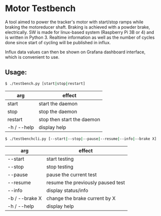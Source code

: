 Motor Testbench
===============

A tool aimed to power the tracker's motor with start/stop ramps while braking the motoreducer shaft.
Braking is achieved with a powder brake, electrically.
SW is made for linux-based system (Raspberry Pi 3B or 4) and is written in Python 3.
Realtime information as well as the number of cycles done since start of cycling will be published in influx.

Influx data values can then be shown on Grafana dashboard interface, which is convenient to use.

Usage:
--------------------------------

```bash
$ ./testbench.py [start|stop|restart]
```
| arg         | effect |
|-------------|--------|
| start       | start the daemon           |
| stop        | stop the daemon            |
| restart     | stop then start the daemon |
| -h / --help | display help               |

```bash
$ ./testbenchcli.py [--start|--stop|--pause|--resume|--info|--brake X]
```
| arg            | effect |
|----------------|--------|
| --start        | start testing                     |
| --stop         | stop testing                      |
| --pause        | pause the current test            |
| --resume       | resume the previously paused test |
| --info         | display status/info               |
| -b / --brake X | change the brake current by X     |
| -h / --help    | display help                      |
